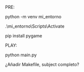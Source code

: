 PRE:

python -m venv mi_entorno 

.\mi_entorno\Scripts\Activate 

pip install pygame


PLAY:

python main.py

 
 ¿Añadir Makefile, subject completo?

